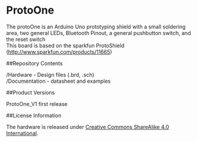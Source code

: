 # ProtoOne

The protoOne is an Arduino Uno prototyping shield with a small soldering area, two general LEDs, Bluetooth Pinout, a general pushbutton switch, and the reset switch 
<br />This board is based on the sparkfun ProtoShield (http://www.sparkfun.com/products/11665) 

##Repository Contents

/Hardware - Design files (.brd, .sch)
<br />/Documentation - datasheet and examples

##Product Versions

ProtoOne_V1 first release

##License Information

The hardware is released under [Creative Commons ShareAlike 4.0 International](https://creativecommons.org/licenses/by-sa/4.0/).


